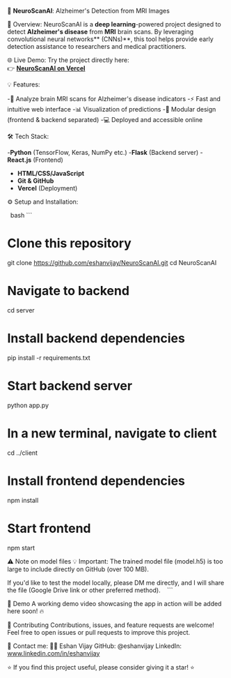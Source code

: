 🧠 **NeuroScanAI**: Alzheimer's Detection from MRI Images

🚀 Overview:
NeuroScanAI is a **deep learning**-powered project designed to detect **Alzheimer's disease** from **MRI** brain scans. By leveraging convolutional neural networks** (CNNs)**, this tool helps provide early detection assistance to researchers and medical practitioners.

🌐 Live Demo:
Try the project directly here:  
👉 **[NeuroScanAI on Vercel](http://neuroscanai-theta.vercel.app)**

💡 Features:

-🏥 Analyze brain MRI scans for Alzheimer's disease indicators
-⚡ Fast and intuitive web interface
-📊 Visualization of predictions
-🧬 Modular design (frontend & backend separated)
-💻 Deployed and accessible online

🛠️ Tech Stack:

-**Python** (TensorFlow, Keras, NumPy etc.)
-**Flask** (Backend server)
-**React.js** (Frontend)
- **HTML/CSS/JavaScript**
- **Git & GitHub**
- **Vercel** (Deployment)

⚙️ Setup and Installation:

``` ```bash ```
# Clone this repository
git clone https://github.com/eshanvijay/NeuroScanAI.git
cd NeuroScanAI

# Navigate to backend
cd server

# Install backend dependencies
pip install -r requirements.txt

# Start backend server
python app.py

# In a new terminal, navigate to client
cd ../client

# Install frontend dependencies
npm install

# Start frontend
npm start

⚠️ Note on model files
💡 Important:
The trained model file (model.h5) is too large to include directly on GitHub (over 100 MB).

If you'd like to test the model locally, please DM me directly, and I will share the file (Google Drive link or other preferred method).
``` ``` ```

🎥 Demo
A working demo video showcasing the app in action will be added here soon! 🔥

🤝 Contributing
Contributions, issues, and feature requests are welcome!
Feel free to open issues or pull requests to improve this project.

💬 Contact me:
👨‍💻 Eshan Vijay
GitHub: @eshanvijay
LinkedIn: www.linkedin.com/in/eshanvijay

⭐️ If you find this project useful, please consider giving it a star! ⭐️
